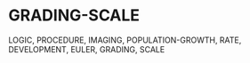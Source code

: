 # GRADING-SCALE
LOGIC, PROCEDURE, IMAGING, POPULATION-GROWTH, RATE, DEVELOPMENT, EULER, GRADING, SCALE
